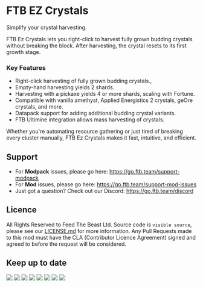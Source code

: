 # FTB EZ Crystals

Simplify your crystal harvesting.

FTB Ez Crystals lets you right-click to harvest fully grown budding crystals without breaking the block. After harvesting, the crystal resets to its first growth stage.

### Key Features

*   Right-click harvesting of fully grown budding crystals.,
*   Empty-hand harvesting yields 2 shards.
*   Harvesting with a pickaxe yields 4 or more shards, scaling with Fortune.
*   Compatible with vanilla amethyst, Applied Energistics 2 crystals, geOre crystals, and more.
*   Datapack support for adding additional budding crystal variants.
*   FTB Ultimine integration allows mass harvesting of crystals.

Whether you're automating resource gathering or just tired of breaking every cluster manually, FTB Ez Crystals makes it fast, intuitive, and efficient.

## Support

- For **Modpack** issues, please go here: https://go.ftb.team/support-modpack
- For **Mod** issues, please go here: https://go.ftb.team/support-mod-issues
- Just got a question? Check out our Discord: https://go.ftb.team/discord

## Licence

All Rights Reserved to Feed The Beast Ltd. Source code is `visible source`, please see our [LICENSE.md](/LICENSE.md) for more information. Any Pull Requests made to this mod must have the CLA (Contributor Licence Agreement) signed and agreed to before the request will be considered.

## Keep up to date

[![](https://cdn.feed-the-beast.com/assets/socials/icons/social-discord.webp)](https://go.ftb.team/discord) [![](https://cdn.feed-the-beast.com/assets/socials/icons/social-github.webp)](https://go.ftb.team/github) [![](https://cdn.feed-the-beast.com/assets/socials/icons/social-twitter-x.webp)](https://go.ftb.team/twitter) [![](https://cdn.feed-the-beast.com/assets/socials/icons/social-youtube.webp)](https://go.ftb.team/youtube) [![](https://cdn.feed-the-beast.com/assets/socials/icons/social-twitch.webp)](https://go.ftb.team/twitch) [![](https://cdn.feed-the-beast.com/assets/socials/icons/social-instagram.webp)](https://go.ftb.team/instagram) [![](https://cdn.feed-the-beast.com/assets/socials/icons/social-facebook.webp)](https://go.ftb.team/facebook) [![](https://cdn.feed-the-beast.com/assets/socials/icons/social-tiktok.webp)](https://go.ftb.team/tiktok)
